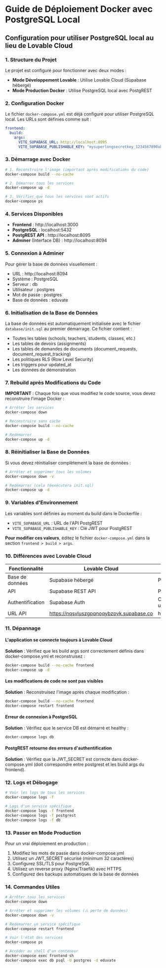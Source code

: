 # Guide de Déploiement Docker avec PostgreSQL Local

## Configuration pour utiliser PostgreSQL local au lieu de Lovable Cloud

### 1. Structure du Projet

Le projet est configuré pour fonctionner avec deux modes :
- **Mode Développement Lovable** : Utilise Lovable Cloud (Supabase hébergé)
- **Mode Production Docker** : Utilise PostgreSQL local avec PostgREST

### 2. Configuration Docker

Le fichier `docker-compose.yml` est déjà configuré pour utiliser PostgreSQL local. Les URLs sont définies comme suit :

```yaml
frontend:
  build:
    args:
      VITE_SUPABASE_URL: http://localhost:8095
      VITE_SUPABASE_PUBLISHABLE_KEY: "mysuperlongsecretkey_1234567890abcdef"
```

### 3. Démarrage avec Docker

```bash
# 1. Reconstruire l'image (important après modifications du code)
docker-compose build --no-cache

# 2. Démarrer tous les services
docker-compose up -d

# 3. Vérifier que tous les services sont actifs
docker-compose ps
```

### 4. Services Disponibles

- **Frontend** : http://localhost:3000
- **PostgreSQL** : localhost:5432
- **PostgREST API** : http://localhost:8095
- **Adminer** (Interface DB) : http://localhost:8094

### 5. Connexion à Adminer

Pour gérer la base de données visuellement :
- URL : http://localhost:8094
- Système : PostgreSQL
- Serveur : db
- Utilisateur : postgres
- Mot de passe : postgres
- Base de données : eduvate

### 6. Initialisation de la Base de Données

La base de données est automatiquement initialisée avec le fichier `database/init.sql` au premier démarrage. Ce fichier contient :

- Toutes les tables (schools, teachers, students, classes, etc.)
- Les tables de devoirs (assignments)
- Les tables de demandes de documents (document_requests, document_request_tracking)
- Les politiques RLS (Row Level Security)
- Les triggers pour updated_at
- Les données de démonstration

### 7. Rebuild après Modifications du Code

**IMPORTANT** : Chaque fois que vous modifiez le code source, vous devez reconstruire l'image Docker :

```bash
# Arrêter les services
docker-compose down

# Reconstruire sans cache
docker-compose build --no-cache

# Redémarrer
docker-compose up -d
```

### 8. Réinitialiser la Base de Données

Si vous devez réinitialiser complètement la base de données :

```bash
# Arrêter et supprimer tous les volumes
docker-compose down -v

# Redémarrer (cela réexécutera init.sql)
docker-compose up -d
```

### 9. Variables d'Environnement

Les variables sont définies au moment du build dans le Dockerfile :

- `VITE_SUPABASE_URL` : URL de l'API PostgREST
- `VITE_SUPABASE_PUBLISHABLE_KEY` : Clé JWT pour PostgREST

**Pour modifier ces valeurs**, éditez le fichier `docker-compose.yml` dans la section `frontend > build > args`.

### 10. Différences avec Lovable Cloud

| Fonctionnalité | Lovable Cloud | Docker Local |
|----------------|---------------|--------------|
| Base de données | Supabase hébergé | PostgreSQL local |
| API | Supabase REST API | PostgREST |
| Authentification | Supabase Auth | Custom avec user_credentials |
| URL API | https://nqsvluszgpqnoqybzpvk.supabase.co | http://localhost:8095 |

### 11. Dépannage

#### L'application se connecte toujours à Lovable Cloud

**Solution** : Vérifiez que les build args sont correctement définis dans docker-compose.yml et reconstruisez :
```bash
docker-compose build --no-cache frontend
docker-compose up -d
```

#### Les modifications de code ne sont pas visibles

**Solution** : Reconstruisez l'image après chaque modification :
```bash
docker-compose build --no-cache frontend
docker-compose restart frontend
```

#### Erreur de connexion à PostgreSQL

**Solution** : Vérifiez que le service DB est démarré et healthy :
```bash
docker-compose logs db
```

#### PostgREST retourne des erreurs d'authentification

**Solution** : Vérifiez que la JWT_SECRET est correcte dans docker-compose.yml (doit correspondre entre postgrest et les build args du frontend).

### 12. Logs et Débogage

```bash
# Voir les logs de tous les services
docker-compose logs -f

# Logs d'un service spécifique
docker-compose logs -f frontend
docker-compose logs -f postgrest
docker-compose logs -f db
```

### 13. Passer en Mode Production

Pour un vrai déploiement en production :

1. Modifiez les mots de passe dans docker-compose.yml
2. Utilisez un JWT_SECRET sécurisé (minimum 32 caractères)
3. Configurez SSL/TLS pour PostgreSQL
4. Utilisez un reverse proxy (Nginx/Traefik) avec HTTPS
5. Configurez des backups automatiques de la base de données

### 14. Commandes Utiles

```bash
# Arrêter tous les services
docker-compose down

# Arrêter et supprimer les volumes (⚠️ perte de données)
docker-compose down -v

# Redémarrer un service spécifique
docker-compose restart frontend

# Voir l'état des services
docker-compose ps

# Accéder au shell d'un conteneur
docker-compose exec frontend sh
docker-compose exec db psql -U postgres -d eduvate
```
